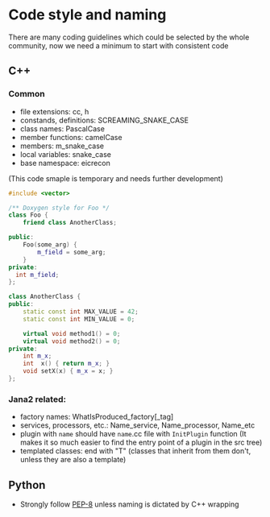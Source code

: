 
# Code style and naming
There are many coding guidelines which could be selected by the whole community, now we need a minimum to start with consistent code

## C++ 

### Common 

- file extensions: cc, h
- constands, definitions: SCREAMING_SNAKE_CASE
- class names: PascalCase
- member functions: camelCase
- members:  m_snake_case
- local variables: snake_case
- base namespace: eicrecon

(This code smaple is temporary and needs further development) 

```c++
#include <vector>

/** Doxygen style for Foo */
class Foo {
    friend class AnotherClass;

public:
    Foo(some_arg) {
        m_field = some_arg;
    }
private: 
  int m_field;
};

class AnotherClass {
public:
    static const int MAX_VALUE = 42;
    static const int MIN_VALUE = 0;

    virtual void method1() = 0;
    virtual void method2() = 0;
private:
    int m_x;
    int  x() { return m_x; }
    void setX(x) { m_x = x; }
};

```


### Jana2 related: 

- factory names: WhatIsProduced_factory[_tag]
- services, processors, etc.: Name_service, Name_processor, Name_etc
- plugin with `name` should have `name`.cc file with `InitPlugin` function (It makes it so much easier to find the entry point of a plugin in the src tree)
- templated classes: end with "T" (classes that inherit from them don't, unless they are also a template)

## Python

- Strongly follow [PEP-8](https://peps.python.org/pep-0008/) unless naming is dictated by C++ wrapping

